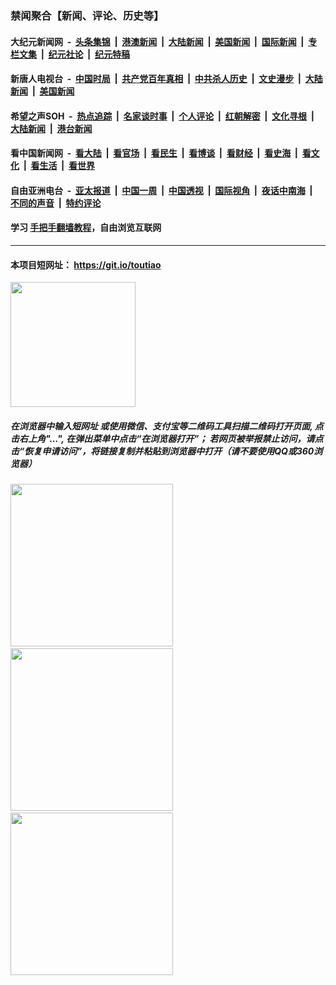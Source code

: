 ### 禁闻聚合【新闻、评论、历史等】

#### 大纪元新闻网 &nbsp;-&nbsp; [头条集锦](indexes/E头条集锦.md?t=03040302) &nbsp;|&nbsp; [港澳新闻](indexes/E港澳新闻.md?t=03040302)  &nbsp;|&nbsp; [大陆新闻](indexes/E大陆新闻.md?t=03040302) &nbsp;|&nbsp; [美国新闻](indexes/E美国新闻.md?t=03040302) &nbsp;|&nbsp; [国际新闻](indexes/E国际新闻.md?t=03040302) &nbsp;|&nbsp; [专栏文集](indexes/E专栏文集.md?t=03040302) &nbsp;|&nbsp; [纪元社论](indexes/E纪元社论.md?t=03040302) &nbsp;|&nbsp; [纪元特稿](indexes/E纪元特稿.md?t=03040302) 

#### 新唐人电视台 &nbsp;-&nbsp; [中国时局](indexes/N中国时局.md?t=03040302) &nbsp;|&nbsp; [共产党百年真相](indexes/N共产党百年真相.md?t=03040302) &nbsp;|&nbsp; [中共杀人历史](indexes/N中共杀人历史.md?t=03040302) &nbsp;|&nbsp; [文史漫步](indexes/N文史漫步.md?t=03040302) &nbsp;|&nbsp; [大陆新闻](indexes/N大陆新闻.md?t=03040302) &nbsp;|&nbsp; [美国新闻](indexes/N美国新闻.md?t=03040302)

#### 希望之声SOH &nbsp;-&nbsp; [热点追踪](indexes/H热点追踪.md?t=03040302) &nbsp;|&nbsp; [名家谈时事](indexes/H名家谈时事.md?t=03040302) &nbsp;|&nbsp; [个人评论](indexes/H个人评论.md?t=03040302)  &nbsp;|&nbsp; [红朝解密](indexes/H红朝解密.md?t=03040302) &nbsp;|&nbsp; [文化寻根](indexes/H文化寻根.md?t=03040302) &nbsp;|&nbsp; [大陆新闻](indexes/H大陆新闻.md?t=03040302) &nbsp;|&nbsp; [港台新闻](indexes/H港台新闻.md?t=03040302)

#### 看中国新闻网 &nbsp;-&nbsp; [看大陆](indexes/S看大陆.md?t=03040302) &nbsp;|&nbsp; [看官场](indexes/S看官场.md?t=03040302) &nbsp;|&nbsp; [看民生](indexes/S看民生.md?t=03040302)  &nbsp;|&nbsp; [看博谈](indexes/S看博谈.md?t=03040302) &nbsp;|&nbsp; [看财经](indexes/S看财经.md?t=03040302) &nbsp;|&nbsp; [看史海](indexes/S看史海.md?t=03040302) &nbsp;|&nbsp; [看文化](indexes/S看文化.md?t=03040302) &nbsp;|&nbsp; [看生活](indexes/S看生活.md?t=03040302) &nbsp;|&nbsp; [看世界](indexes/S看世界.md?t=03040302)

#### 自由亚洲电台 &nbsp;-&nbsp; [亚太报道](indexes/R亚太报道.md?t=03040302) &nbsp;|&nbsp; [中国一周](indexes/R中国一周.md?t=03040302) &nbsp;|&nbsp; [中国透视](indexes/R中国透视.md?t=03040302)  &nbsp;|&nbsp; [国际视角](indexes/R国际视角.md?t=03040302) &nbsp;|&nbsp; [夜话中南海](indexes/R夜话中南海.md?t=03040302) &nbsp;|&nbsp; [不同的声音](indexes/R不同的声音.md?t=03040302) &nbsp;|&nbsp; [特约评论](indexes/R特约评论.md?t=03040302)

#### 学习 [手把手翻墙教程](https://github.com/gfw-breaker/guides/wiki)，自由浏览互联网

----

#### 本项目短网址： https://git.io/toutiao
<img src="https://raw.githubusercontent.com/gfw-breaker/banned-news/master/scripts/img/qr.png" width="200px"/>  

##### 在浏览器中输入短网址 或使用微信、支付宝等二维码工具扫描二维码打开页面, 点击右上角"...", 在弹出菜单中点击“在浏览器打开”； 若网页被举报禁止访问，请点击“恢复申请访问”，将链接复制并粘贴到浏览器中打开（请不要使用QQ或360浏览器）

<img src="https://raw.githubusercontent.com/gfw-breaker/banned-news/master/scripts/img/1.png" width="260px"/> &nbsp; <img src="https://raw.githubusercontent.com/gfw-breaker/banned-news/master/scripts/img/2.png" width="260px"/> &nbsp; <img src="https://raw.githubusercontent.com/gfw-breaker/banned-news/master/scripts/img/3.png" width="260px"/>
